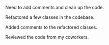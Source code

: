Need to add comments and clean up the code.

Refactored a few classes in the codebase.

Added comments to the refactored classes.

Reviewed the code from my coworkers.